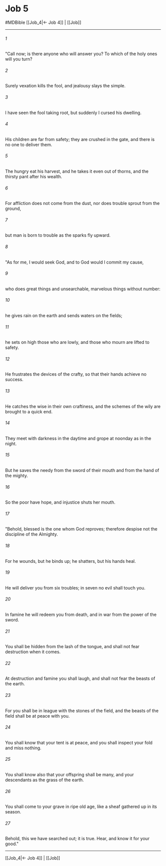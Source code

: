 # Job 5
#MDBible
[[Job_4|← Job 4]] | [[Job]]

***

###### 1 

"Call now; is there anyone who will answer you? To which of the holy ones will you turn? 

###### 2 

Surely vexation kills the fool, and jealousy slays the simple. 

###### 3 

I have seen the fool taking root, but suddenly I cursed his dwelling. 

###### 4 

His children are far from safety; they are crushed in the gate, and there is no one to deliver them. 

###### 5 

The hungry eat his harvest, and he takes it even out of thorns, and the thirsty pant after his wealth. 

###### 6 

For affliction does not come from the dust, nor does trouble sprout from the ground, 

###### 7 

but man is born to trouble as the sparks fly upward. 

###### 8 

"As for me, I would seek God, and to God would I commit my cause, 

###### 9 

who does great things and unsearchable, marvelous things without number: 

###### 10 

he gives rain on the earth and sends waters on the fields; 

###### 11 

he sets on high those who are lowly, and those who mourn are lifted to safety. 

###### 12 

He frustrates the devices of the crafty, so that their hands achieve no success. 

###### 13 

He catches the wise in their own craftiness, and the schemes of the wily are brought to a quick end. 

###### 14 

They meet with darkness in the daytime and grope at noonday as in the night. 

###### 15 

But he saves the needy from the sword of their mouth and from the hand of the mighty. 

###### 16 

So the poor have hope, and injustice shuts her mouth. 

###### 17 

"Behold, blessed is the one whom God reproves; therefore despise not the discipline of the Almighty. 

###### 18 

For he wounds, but he binds up; he shatters, but his hands heal. 

###### 19 

He will deliver you from six troubles; in seven no evil shall touch you. 

###### 20 

In famine he will redeem you from death, and in war from the power of the sword. 

###### 21 

You shall be hidden from the lash of the tongue, and shall not fear destruction when it comes. 

###### 22 

At destruction and famine you shall laugh, and shall not fear the beasts of the earth. 

###### 23 

For you shall be in league with the stones of the field, and the beasts of the field shall be at peace with you. 

###### 24 

You shall know that your tent is at peace, and you shall inspect your fold and miss nothing. 

###### 25 

You shall know also that your offspring shall be many, and your descendants as the grass of the earth. 

###### 26 

You shall come to your grave in ripe old age, like a sheaf gathered up in its season. 

###### 27 

Behold, this we have searched out; it is true. Hear, and know it for your good." 

***

[[Job_4|← Job 4]] | [[Job]]
